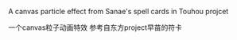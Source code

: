 A canvas particle effect
from Sanae's spell cards in Touhou projcet

一个canvas粒子动画特效
参考自东方project早苗的符卡